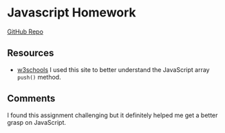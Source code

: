 # Javascript Homework

[GitHub Repo](https://github.com/omacksolden/hw_javascript_macksolden_olivia)

## Resources

- [w3schools](http://www.w3schools.com/jsref/jsref_push.asp) I used this site to better understand the JavaScript array `push()` method.



## Comments

I found this assignment challenging but it definitely helped me get a better grasp on JavaScript.
